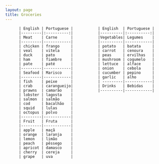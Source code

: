 ```yaml
---
layout: page
title: Groceries
---
```


          | English | Portuguese |           | English  | Portuguese |
          |---------|:----------:|           |----------|:----------:|
          | Meat    | Carne      |           |Vegetables| Legumes    |
          |---------|------------|           |----------|------------|
          | chicken | frango     |           | potato   | batata     |
          | veal    | vitela     |           | carrot   | cenoura    |
          | duck    | pato       |           | peas     | ervilhas   |
          | ham     | fiambre    |           | mushroom | cogumelo   |
          | pate    | paté       |           | lettuce  | alface     |
          |---------|------------|           | onion    | cebola     |
          | Seafood | Marisco    |           | cucumber | pepino     |
          |---------|------------|           | garlic   | alho       |
          | fish    | peixe      |           | ---------|------------|
          | crab    | carangueijo|           | Drinks   | Bebidas    |
          | prawns  | camarão    |           |----------|------------|
          | lobster | lagosta    |            
          | salmon  | salmão     |
          | cod     | bacalhão   |
          | squid   | lulas      |
          | octopus | polvo      |
          |---------|------------|
          | Fruit   | Fruta      |
          |---------|------------|
          | apple   | maçã       |
          | orange  | laranja    | 
          | lemon   | limão      |
          | peach   | pêssego    |
          | apricot | damasco    |
          | cherry  | cereja     |
          | grape   | uva        |

